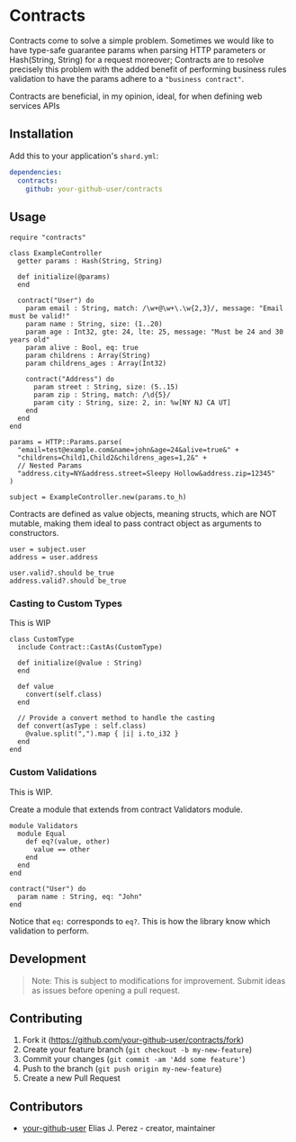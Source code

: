 # Contracts

Contracts come to solve a simple problem. Sometimes we would like to have type-safe guarantee params when parsing HTTP parameters or Hash(String, String) for a request moreover; Contracts are to resolve precisely this problem with the added benefit of performing 
business rules validation to have the params adhere to a `"business contract"`.

Contracts are beneficial, in my opinion, ideal, for when defining web services APIs

## Installation

Add this to your application's `shard.yml`:

```yaml
dependencies:
  contracts:
    github: your-github-user/contracts
```

## Usage

```crystal
require "contracts"
```

```crystal 
class ExampleController
  getter params : Hash(String, String)

  def initialize(@params)
  end

  contract("User") do
    param email : String, match: /\w+@\w+\.\w{2,3}/, message: "Email must be valid!"
    param name : String, size: (1..20)
    param age : Int32, gte: 24, lte: 25, message: "Must be 24 and 30 years old"
    param alive : Bool, eq: true
    param childrens : Array(String)
    param childrens_ages : Array(Int32)

    contract("Address") do
      param street : String, size: (5..15)
      param zip : String, match: /\d{5}/
      param city : String, size: 2, in: %w[NY NJ CA UT]
    end
  end
end

params = HTTP::Params.parse(
  "email=test@example.com&name=john&age=24&alive=true&" +
  "childrens=Child1,Child2&childrens_ages=1,2&" +
  // Nested Params
  "address.city=NY&address.street=Sleepy Hollow&address.zip=12345"
)

subject = ExampleController.new(params.to_h)
```

Contracts are defined as value objects, meaning structs, which are NOT mutable, 
making them ideal to pass contract object as arguments to constructors.

```crystal
user = subject.user
address = user.address

user.valid?.should be_true
address.valid?.should be_true
```

### Casting to Custom Types

This is WIP

```crystal
class CustomType
  include Contract::CastAs(CustomType)

  def initialize(@value : String)
  end

  def value
    convert(self.class)
  end

  // Provide a convert method to handle the casting
  def convert(asType : self.class)
    @value.split(",").map { |i| i.to_i32 }
  end
end
```

### Custom Validations

This is WIP.

Create a module that extends from contract Validators module. 

```crystal
module Validators
  module Equal
    def eq?(value, other)
      value == other
    end
  end
end

contract("User") do 
  param name : String, eq: "John"
end
```

Notice that `eq:` corresponds to `eq?`. 
This is how the library know which validation to perform.

## Development

> Note: This is subject to modifications for improvement. 
> Submit ideas as issues before opening a pull request.


## Contributing

1. Fork it (<https://github.com/your-github-user/contracts/fork>)
2. Create your feature branch (`git checkout -b my-new-feature`)
3. Commit your changes (`git commit -am 'Add some feature'`)
4. Push to the branch (`git push origin my-new-feature`)
5. Create a new Pull Request

## Contributors

- [your-github-user](https://github.com/your-github-user) Elias J. Perez - creator, maintainer
